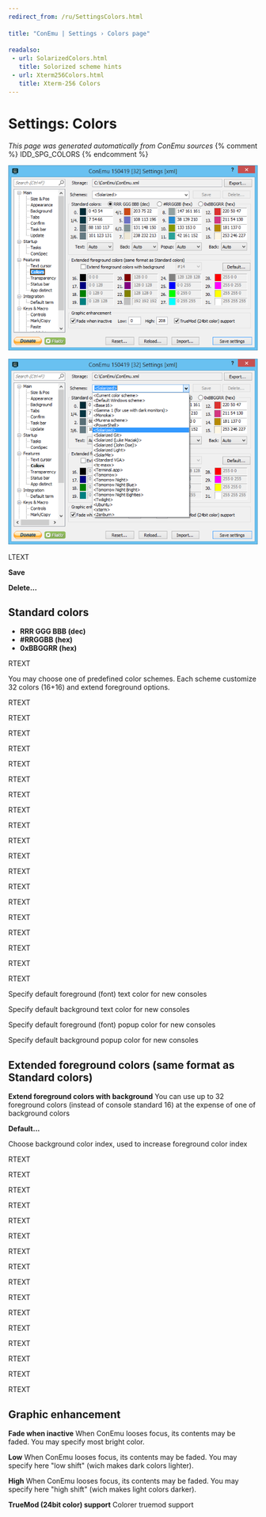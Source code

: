 ```yaml
---
redirect_from: /ru/SettingsColors.html

title: "ConEmu | Settings › Colors page"

readalso:
 - url: SolarizedColors.html
   title: Solorized scheme hints
 - url: Xterm256Colors.html
   title: Xterm-256 Colors
---
```


# Settings: Colors

*This page was generated automatically from ConEmu sources*
{% comment %} IDD_SPG_COLORS {% endcomment %}

![ConEmu Settings: Colors](/img/Settings-Colors.png)

![ConEmu Settings: Colors](/img/Settings-Colors2.png)



LTEXT

**Save** 

**Delete...** 

## Standard colors




* **RRR GGG BBB (dec)**
* **#RRGGBB (hex)**
* **0xBBGGRR (hex)**




RTEXT



You may choose one of predefined color schemes. Each scheme customize 32 colors (16+16) and extend foreground options.

RTEXT



RTEXT



RTEXT



RTEXT



RTEXT



RTEXT



RTEXT



RTEXT



RTEXT



RTEXT



RTEXT



RTEXT



RTEXT



RTEXT



RTEXT



RTEXT



RTEXT



RTEXT



RTEXT



Specify default foreground (font) text color for new consoles

Specify default background text color for new consoles

Specify default foreground (font) popup color for new consoles

Specify default background popup color for new consoles

## Extended foreground colors (same format as Standard colors)

**Extend foreground colors with background** You can use up to 32 foreground colors (instead of console standard 16) at the expense of one of background colors

**Default...** 

Choose background color index, used to increase foreground color index









RTEXT



RTEXT



RTEXT



RTEXT



RTEXT



RTEXT



RTEXT



RTEXT



RTEXT



RTEXT



RTEXT



RTEXT



RTEXT



RTEXT



RTEXT



RTEXT





## Graphic enhancement

**Fade when inactive** When ConEmu looses focus, its contents may be faded. You may specify most bright color.

**Low** When ConEmu looses focus, its contents may be faded. You may specify here "low shift" (wich makes dark colors lighter).

**High** When ConEmu looses focus, its contents may be faded. You may specify here "high shift" (wich makes light colors darker).

**TrueMod (24bit color) support** Colorer truemod support



